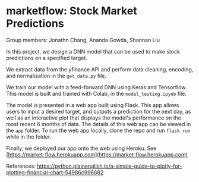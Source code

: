 # marketflow: Stock Market Predictions
Group members: Jonathn Chang, Ananda Gowda, Shannan Liu

In this project, we design a DNN model that can be used to make stock predictions on a specified target. 

We extract data from the yfinance API and perform data cleaning, encoding, and normalization in the `get_data.py` file. 

We train our model with a feed-forward DNN using Keras and Tensorflow. This model is built and trained with Colab, in the `model_testing.ipynb` file.

The model is presented in a web app built using Flask. This app allows users to input a desired target, and outputs a prediction for the next day, as well as an interactive plot that displays the model's performance on the most recent 6 months of data. The details of this web app can be viewed in the `app` folder. To run the web app locally, clone the repo and run `flask run` while in the folder.

Finally, we deployed our app onto the web using Heroku. See [https://market-flow.herokuapp.com](https://market-flow.herokuapp.com)

References:
https://python.plainenglish.io/a-simple-guide-to-plotly-for-plotting-financial-chart-54986c996682

